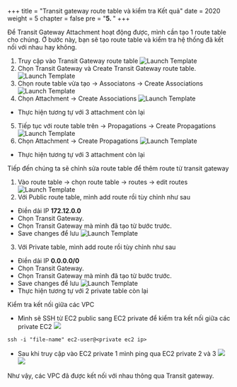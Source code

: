 +++
title = "Transit gateway route table và kiểm tra Kết quả"
date = 2020
weight = 5
chapter = false
pre = "<b>5. </b>"
+++

Để Transit Gateway Attachment hoạt động được, mình cần tạo 1 route table cho chúng.
Ở bước này, bạn sẽ tạo route table và kiểm tra hệ thống đã kết nối với nhau hay không.

1. Truy cập vào Transit Gateway route table
  ![Launch Template](/images/anh/tsgwrtb.png)
2. Chọn Transit Gateway và Create Transit Gateway route table.
  ![Launch Template](/images/anh/createtsgwrtb.png)
3. Chọn route table vừa tạo -> Associatons -> Create Associations
  ![Launch Template](/images/anh/association.png)
4. Chọn Attachment -> Create Associations
  ![Launch Template](/images/anh/association1.png)
  - Thực hiện tương tự với 3 attachment còn lại
5. Tiếp tục với route table trên -> Propagations -> Create Propagations
  ![Launch Template](/images/anh/propagation.png)
6. Chọn Attachment -> Create Propagations
  ![Launch Template](/images/anh/propagation1.png)
  - Thực hiện tương tự với 3 attachment còn lại

Tiếp đến chúng ta sẽ chỉnh sửa route table để thêm route từ transit gateway

1. Vào route table -> chọn route table -> routes -> edit routes
  ![Launch Template](/images/anh/rtb.png)
2. Với Public route table, mình add route rồi tùy chỉnh như sau
  - Điền dải IP **172.12.0.0** 
  - Chọn Transit Gateway.
  - Chọn Transit Gateway mà mình đã tạo từ bước trước.
  - Save changes để lưu
  ![Launch Template](/images/anh/rtb1.png)
3. Với Private table, mình add route rồi tùy chỉnh như sau
  - Điền dải IP **0.0.0.0/0** 
  - Chọn Transit Gateway.
  - Chọn Transit Gateway mà mình đã tạo từ bước trước.
  - Save changes để lưu
  ![Launch Template](/images/anh/rtb2.png)
  - Thực hiện tương tự với 2 private table còn lại

Kiểm tra kết nối giữa các VPC

- Mình sẽ SSH từ EC2 public sang EC2 private để kiểm tra kết nối giữa các private EC2
  ![](/images/anh/sshtopri2.png)
 ```
 ssh -i "file-name" ec2-user@<private ec2 ip>
 ```
- Sau khi truy cập vào EC2 private 1 mình ping qua EC2 private 2 và 3
  ![](/images/anh/pingtopri1.png)
  ![](/images/anh/pingtopri3.png)

Như vậy, các VPC đã được kết nối với nhau thông qua Transit gateway. 
